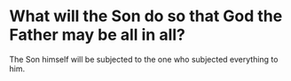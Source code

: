 # What will the Son do so that God the Father may be all in all?

The Son himself will be subjected to the one who subjected everything to him.
